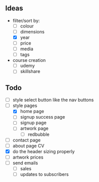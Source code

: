 ## Ideas
- filter/sort by:
    - [ ] colour
    - [ ] dimensions
    - [x] year
    - [ ] price
    - [ ] media
    - [ ] tags
- course creation
  - [ ] udemy
  - [ ] skillshare
## Todo
- [ ] style select button like the nav buttons
- [ ] style pages
    - [x] home page
    - [ ] signup success page
    - [ ] signup page
    - [ ] artwork page
      - [ ] redbubble
- [ ] contact page
- [ ] about page CV
- [x] do the header sizing properly
- [ ] artwork prices
- [ ] send emails
  - [ ] sales
  - [ ] updates to subscribers
